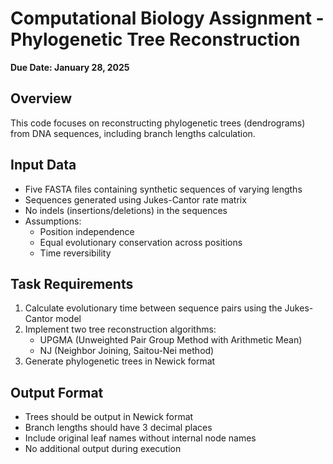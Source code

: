 # Computational Biology Assignment - Phylogenetic Tree Reconstruction
**Due Date: January 28, 2025**

## Overview
This code focuses on reconstructing phylogenetic trees (dendrograms) from DNA sequences, including branch lengths calculation. 

## Input Data
- Five FASTA files containing synthetic sequences of varying lengths
- Sequences generated using Jukes-Cantor rate matrix
- No indels (insertions/deletions) in the sequences
- Assumptions:
  - Position independence
  - Equal evolutionary conservation across positions
  - Time reversibility

## Task Requirements
1. Calculate evolutionary time between sequence pairs using the Jukes-Cantor model
2. Implement two tree reconstruction algorithms:
   - UPGMA (Unweighted Pair Group Method with Arithmetic Mean)
   - NJ (Neighbor Joining, Saitou-Nei method)
3. Generate phylogenetic trees in Newick format

## Output Format
- Trees should be output in Newick format
- Branch lengths should have 3 decimal places
- Include original leaf names without internal node names
- No additional output during execution

